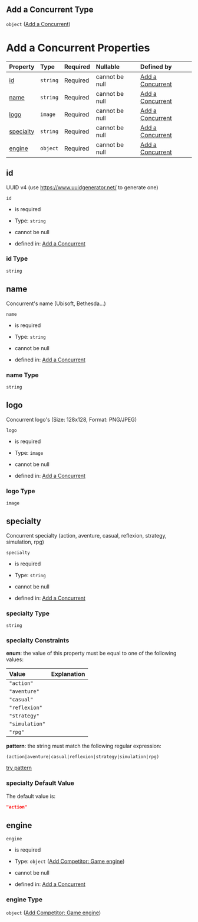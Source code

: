 ## Add a Concurrent Type

`object` ([Add a Concurrent](add-concurrent.md))

# Add a Concurrent Properties

| Property                | Type     | Required | Nullable       | Defined by                                                                                                           |
| :---------------------- | :------- | :------- | :------------- | :------------------------------------------------------------------------------------------------------------------- |
| [id](#id)               | `string` | Required | cannot be null | [Add a Concurrent](add-concurrent-properties-id.md "add-concurrent.json#/properties/id")                             |
| [name](#name)           | `string` | Required | cannot be null | [Add a Concurrent](add-concurrent-properties-name.md "add-concurrent.json#/properties/name")                         |
| [logo](#logo)           | `image`  | Required | cannot be null | [Add a Concurrent](add-concurrent-properties-logo.md "add-concurrent.json#/properties/logo")                         |
| [specialty](#specialty) | `string` | Required | cannot be null | [Add a Concurrent](add-concurrent-properties-specialty.md "add-concurrent.json#/properties/specialty")               |
| [engine](#engine)       | `object` | Required | cannot be null | [Add a Concurrent](add-concurrent-properties-add-competitor-game-engine.md "add-concurrent.json#/properties/engine") |

## id

UUID v4 (use <https://www.uuidgenerator.net/> to generate one)

`id`

*   is required

*   Type: `string`

*   cannot be null

*   defined in: [Add a Concurrent](add-concurrent-properties-id.md "add-concurrent.json#/properties/id")

### id Type

`string`

## name

Concurrent's name (Ubisoft, Bethesda...)

`name`

*   is required

*   Type: `string`

*   cannot be null

*   defined in: [Add a Concurrent](add-concurrent-properties-name.md "add-concurrent.json#/properties/name")

### name Type

`string`

## logo

Concurrent logo's (Size: 128x128, Format: PNG/JPEG)

`logo`

*   is required

*   Type: `image`

*   cannot be null

*   defined in: [Add a Concurrent](add-concurrent-properties-logo.md "add-concurrent.json#/properties/logo")

### logo Type

`image`

## specialty

Concurrent specialty (action, aventure, casual, reflexion, strategy, simulation, rpg)

`specialty`

*   is required

*   Type: `string`

*   cannot be null

*   defined in: [Add a Concurrent](add-concurrent-properties-specialty.md "add-concurrent.json#/properties/specialty")

### specialty Type

`string`

### specialty Constraints

**enum**: the value of this property must be equal to one of the following values:

| Value          | Explanation |
| :------------- | :---------- |
| `"action"`     |             |
| `"aventure"`   |             |
| `"casual"`     |             |
| `"reflexion"`  |             |
| `"strategy"`   |             |
| `"simulation"` |             |
| `"rpg"`        |             |

**pattern**: the string must match the following regular expression:&#x20;

```regexp
(action|aventure|casual|reflexion|strategy|simulation|rpg)
```

[try pattern](https://regexr.com/?expression=\(action%7Caventure%7Ccasual%7Creflexion%7Cstrategy%7Csimulation%7Crpg\) "try regular expression with regexr.com")

### specialty Default Value

The default value is:

```json
"action"
```

## engine



`engine`

*   is required

*   Type: `object` ([Add Competitor: Game engine](add-concurrent-properties-add-competitor-game-engine.md))

*   cannot be null

*   defined in: [Add a Concurrent](add-concurrent-properties-add-competitor-game-engine.md "add-concurrent.json#/properties/engine")

### engine Type

`object` ([Add Competitor: Game engine](add-concurrent-properties-add-competitor-game-engine.md))
